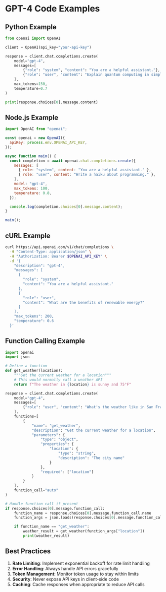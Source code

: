 # GPT-4 Code Examples

## Python Example

```python
from openai import OpenAI

client = OpenAI(api_key="your-api-key")

response = client.chat.completions.create(
    model="gpt-4",
    messages=[
        {"role": "system", "content": "You are a helpful assistant."},
        {"role": "user", "content": "Explain quantum computing in simple terms."}
    ],
    max_tokens=150,
    temperature=0.7
)

print(response.choices[0].message.content)
```

## Node.js Example

```javascript
import OpenAI from "openai";

const openai = new OpenAI({
  apiKey: process.env.OPENAI_API_KEY,
});

async function main() {
  const completion = await openai.chat.completions.create({
    messages: [
      { role: "system", content: "You are a helpful assistant." },
      { role: "user", content: "Write a haiku about programming." },
    ],
    model: "gpt-4",
    max_tokens: 100,
    temperature: 0.8,
  });

  console.log(completion.choices[0].message.content);
}

main();
```

## cURL Example

```bash
curl https://api.openai.com/v1/chat/completions \
  -H "Content-Type: application/json" \
  -H "Authorization: Bearer $OPENAI_API_KEY" \
  -d '{
    "description": "gpt-4",
    "messages": [
      {
        "role": "system",
        "content": "You are a helpful assistant."
      },
      {
        "role": "user",
        "content": "What are the benefits of renewable energy?"
      }
    ],
    "max_tokens": 200,
    "temperature": 0.6
  }'
```

## Function Calling Example

```python
import openai
import json

# Define a function
def get_weather(location):
    """Get the current weather for a location"""
    # This would normally call a weather API
    return f"The weather in {location} is sunny and 75°F"

response = client.chat.completions.create(
    model="gpt-4",
    messages=[
        {"role": "user", "content": "What's the weather like in San Francisco?"}
    ],
    functions=[
        {
            "name": "get_weather",
            "description": "Get the current weather for a location",
            "parameters": {
                "type": "object",
                "properties": {
                    "location": {
                        "type": "string",
                        "description": "The city name"
                    }
                },
                "required": ["location"]
            }
        }
    ],
    function_call="auto"
)

# Handle function call if present
if response.choices[0].message.function_call:
    function_name = response.choices[0].message.function_call.name
    function_args = json.loads(response.choices[0].message.function_call.arguments)

    if function_name == "get_weather":
        weather_result = get_weather(function_args["location"])
        print(weather_result)
```

## Best Practices

1. **Rate Limiting**: Implement exponential backoff for rate limit handling
2. **Error Handling**: Always handle API errors gracefully
3. **Token Management**: Monitor token usage to stay within limits
4. **Security**: Never expose API keys in client-side code
5. **Caching**: Cache responses when appropriate to reduce API calls
